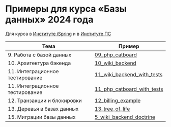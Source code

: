 # Примеры для курса «Базы данных» 2024 года

Для курса в [Институте iSpring](https://ispring.institute/) и в [Институте ПС](https://www.institutps.ru/)

| Тема | Пример |
|---|---|
| 9. Работа с базой данных | [09_php_catboard](09_php_catboard/README.md) |
| 10. Архитектура бэкенда | [10_wiki_backend](10_wiki_backend/README.md) |
| 11. Интеграционное тестирование | [11_wiki_backend_with_tests](11_wiki_backend_with_tests/README.md) |
| 11. Интеграционное тестирование | [11_php_catboard_with_tests](11_php_catboard_with_tests/README.md) |
| 12. Транзакции и блокировки | [12_billing_example](12_billing_example/README.md) |
| 13. Деревья в базах данных | [13_tree_of_life](13_tree_of_life/README.md) |
| 15. Миграции базы данных | [5_wiki_backend_doctrine](5_wiki_backend_doctrine/README.md) |
